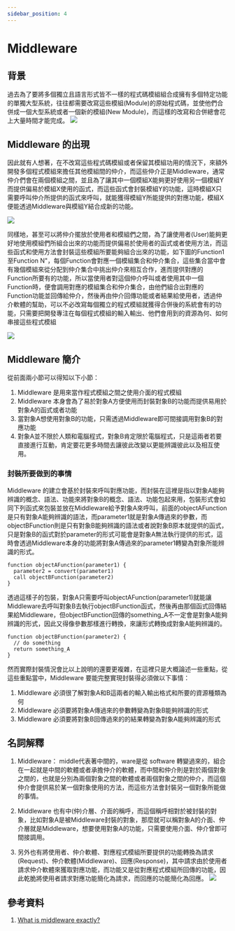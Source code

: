 ```yaml
---
sidebar_position: 4
---
```


# Middleware


## 背景

過去為了要將多個獨立且語言形式皆不一樣的程式碼模組組合成擁有多個特定功能的單獨大型系統，往往都需要改寫這些模組(Module)的原始程式碼，並使他們合併成一個大型系統或者一個新的模組(New Module)，而這樣的改寫和合併總會花上大量時間才能完成。
![](https://res.cloudinary.com/dqfxgtyoi/image/upload/v1636099819/blog/middleware/merge2NewModule_us6gfy.png)


## Middleware 的出現

因此就有人想著，在不改寫這些程式碼模組或者保留其模組功用的情況下，來額外開發多個程式模組來擔任其他模組間的仲介，而這些仲介正是Middleware，通常仲介們會在兩個模組之間，並且為了讓其中一個模組X能夠更好使用另一個模組Y而提供偏易於模組X使用的函式，而這些函式會封裝模組Y的功能，這時模組X只需要呼叫仲介所提供的函式來呼叫，就能獲得模組Y所能提供的對應功能，模組X便能透過Middleware與模組Y結合成新的功能。

![](https://res.cloudinary.com/dqfxgtyoi/image/upload/v1636113062/blog/middleware/simpleMiddleware_saw0df.png)


同樣地，甚至可以將仲介擺放於使用者和模組們之間，為了讓使用者(User)能夠更好地使用模組們所組合出來的功能而提供偏易於使用者的函式或者使用方法，而這些函式和使用方法會封裝這些模組所要能夠組合出來的功能，如下圖的Function1至Function N"，每個Function會對應一個模組集合和仲介集合，這些集合當中會有幾個模組來從分配到仲介集合中挑出仲介來相互合作，進而提供對應的Function所要有的功能，所以當使用者對這個仲介呼叫或者使用其中一個Function時，便會調用對應的模組集合和仲介集合，由他們組合出對應的Function功能並回傳給仲介，然後再由仲介回傳功能或者結果給使用者，透過仲介軟體的幫助，可以不必改寫每個獨立的程式模組就獲得合併後的系統會有的功能，只需要把開發專注在每個程式模組的輸入輸出、他們會用到的資源為何、如何串接這些程式模組

![](https://res.cloudinary.com/dqfxgtyoi/image/upload/v1636895863/blog/middleware/complexMiddleware_ezi2tg.png)




## Middleware 簡介
從前面兩小節可以得知以下小節：
1. Middleware 是用來當作程式模組之間之使用介面的程式模組
2. Middleware 本身會為了易於對象A方便使用而封裝對象B的功能而提供易用於對象A的函式或者功能
3. 當對象A想使用對象B的功能，只需透過Middleware即可間接調用對象B的對應功能
4. 對象A並不限於人類和電腦程式，對象B肯定限於電腦程式，只是這兩者若要直接進行互動，肯定要花更多時間去讓彼此改變以更能辨識彼此以及相互使用。


### 封裝所要做到的事情
Middleware 的建立會基於封裝來呼叫對應功能，而封裝在這裡是指以對象A能夠辨識的概念、語法、功能來將對象B的概念、語法、功能包起來用，包裝形式會如同下列函式來包裝並放在Middleware給予對象A來呼叫，前面的objectAFunction是只有對象A能夠辨識的語法，而parameter1就是對象A傳過來的參數，而objectBFunction則是只有對象B能夠辨識的語法或者說對象B原本就提供的函式，只是對象B的函式對於parameter的形式可能會是對象A無法執行提供的形式，這時會透過Middleware本身的功能將對象A傳過來的parameter1轉變為對象所能辨識的形式。

```
function objectAFunction(parameter1) {
  parameter2 = convert(parameter1)
  call objectBFunction(parameter2) 
}
```

透過這樣子的包裝，對象A只需要呼叫objectAFunction(parameter1)就能讓Middleware去呼叫對象B去執行objectBFunction函式，然後再由那個函式回傳結果給Middleware，但objectBFunction回傳的something_A不一定會是對象A能夠辨識的形式，因此又得像參數那樣進行轉換，來讓形式轉換成對象A能夠辨識的。

```
function objectBFunction(parameter2) {
  // do something
  return something_A
}

```

然而實際封裝情況會比以上說明的還要更複雜，在這裡只是大概論述一些重點，從這些重點當中，Middleware 要能完整實現封裝得必須做以下事情：
1. Middleware 必須很了解對象A和B這兩者的輸入輸出格式和所要的資源種類為何
2. Middleware 必須要將對象A傳過來的參數轉變為對象B能夠辨識的形式
3. Middleware 必須要將對象B回傳過來的的結果轉變為對象A能夠辨識的形式


## 名詞解釋
1. Middleware： middle代表著中間的，ware是從 software 轉變過來的，組合在一起就是中間的軟體或者承擔仲介的軟體，而中間和仲介則是對於兩個對象之間的，也就是分別為兩個對象之間的軟體或者兩個對象之間的仲介，而這個仲介會提供易於某一個對象使用的方法，而這些方法會封裝另一個對象所能做的事情。

2. Middleware 也有中(仲)介層、介面的稱呼，而這個稱呼相對於被封裝的對象，比如對象A是被Middleware封裝的對象，那麼就可以稱對象A的介面、仲介層就是Middleware，想要使用對象A的功能，只需要使用介面、仲介曾即可間接調用。

3. 另外也有將使用者、仲介軟體、對應程式模組所要提供的功能轉換為請求(Request)、仲介軟體(Middleware)、回應(Response)，其中請求由於使用者請求仲介軟體來獲取對應功能，而功能又是從對應程式模組所回傳的功能，因此乾脆將使用者請求對應功能簡化為請求，而回應的功能簡化為回應。
![](https://res.cloudinary.com/dqfxgtyoi/image/upload/v1636120588/blog/middleware/req_res_middleware_ml8hxi.png)

## 參考資料
1. [What is middleware exactly?](https://stackoverflow.com/questions/2904854/what-is-middleware-exactly)